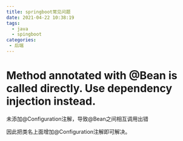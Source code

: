 ```yaml
---
title: springboot常见问题
date: 2021-04-22 10:38:19
tags: 
  - java
  - spingboot
categories:
 - 后端
---
```


# Method annotated with @Bean is called directly. Use dependency injection instead.
未添加@Configuration注解，导致@Bean之间相互调用出错

因此把类名上面增加@Configuration注解即可解决。